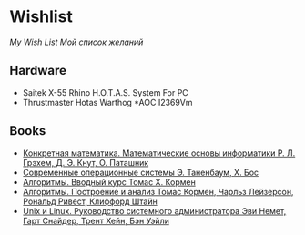 # Wishlist
*My Wish List*
*Мой список желаний*

## Hardware

* Saitek X-55 Rhino H.O.T.A.S. System For PC
* Thrustmaster Hotas Warthog
*AOC I2369Vm

## Books

* [Конкретная математика. Математические основы информатики  Р. Л. Грэхем, Д. Э. Кнут, О. Паташник](https://www.ozon.ru/context/detail/id/31333006/)
* [Современные операционные системы   Э. Таненбаум, Х. Бос](https://www.ozon.ru/context/detail/id/31649356/)
* [Алгоритмы. Вводный курс  Томас Х. Кормен](https://www.ozon.ru/context/detail/id/24903185/)
* [Алгоритмы. Построение и анализ  Томас Кормен, Чарльз Лейзерсон, Рональд Ривест, Клиффорд Штайн](https://www.ozon.ru/context/detail/id/22421471/)
* [Unix и Linux. Руководство системного администратора  Эви Немет, Гарт Снайдер, Трент Хейн, Бэн Уэйли](https://www.ozon.ru/context/detail/id/7607778/)